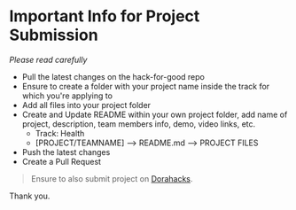 Important Info for Project Submission
=====================================

_Please read carefully_

- Pull the latest changes on the hack-for-good repo
- Ensure to create a folder with your project name inside the track for which you're applying to
- Add all files into your project folder
- Create and Update README within your own project folder, add name of project, description, team members info, demo, video links, etc. 
    - Track: Health
    - [PROJECT/TEAMNAME] --> README.md --> PROJECT FILES
- Push the latest changes 
- Create a Pull Request

> Ensure to also submit project on [Dorahacks](https://dorahacks.io/org/techrityorg).

Thank you.